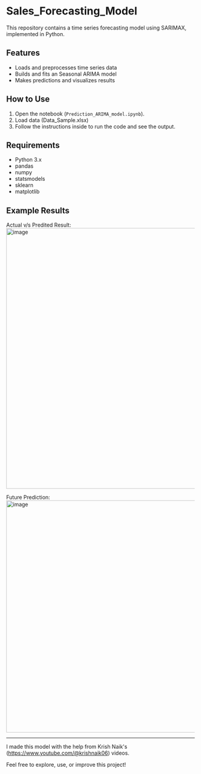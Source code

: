 # Sales_Forecasting_Model
This repository contains a time series forecasting model using SARIMAX, implemented in Python.

## Features
- Loads and preprocesses time series data
- Builds and fits an Seasonal ARIMA model
- Makes predictions and visualizes results

## How to Use
1. Open the notebook (`Prediction_ARIMA_model.ipynb`).
2. Load data (Data_Sample.xlsx)
3. Follow the instructions inside to run the code and see the output.

## Requirements
- Python 3.x
- pandas
- numpy
- statsmodels
- sklearn
- matplotlib

## Example Results
Actual v/s Predited Result:
<img width="1911" height="694" alt="image" src="https://github.com/user-attachments/assets/1ece3a81-adc1-4711-b31d-c4754b69919d" />

Future Prediction:
<img width="1911" height="618" alt="image" src="https://github.com/user-attachments/assets/403a9b2f-a9b2-4cc2-8d7c-f67dc1e95037" />


---

I made this model with the help from Krish Naik's (https://www.youtube.com/@krishnaik06) videos.

Feel free to explore, use, or improve this project!
